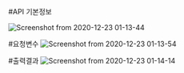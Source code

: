 #API 기본정보

![Screenshot from 2020-12-23 01-13-44](https://user-images.githubusercontent.com/54614865/102909407-45c4d500-44bc-11eb-8b8d-04b3bdee7c28.png)

#요청변수
![Screenshot from 2020-12-23 01-13-54](https://user-images.githubusercontent.com/54614865/102909414-478e9880-44bc-11eb-8eaf-c4dd2a84f218.png)

#출력결과
![Screenshot from 2020-12-23 01-14-14](https://user-images.githubusercontent.com/54614865/102909424-4a898900-44bc-11eb-9265-cb441b5e914a.png)
